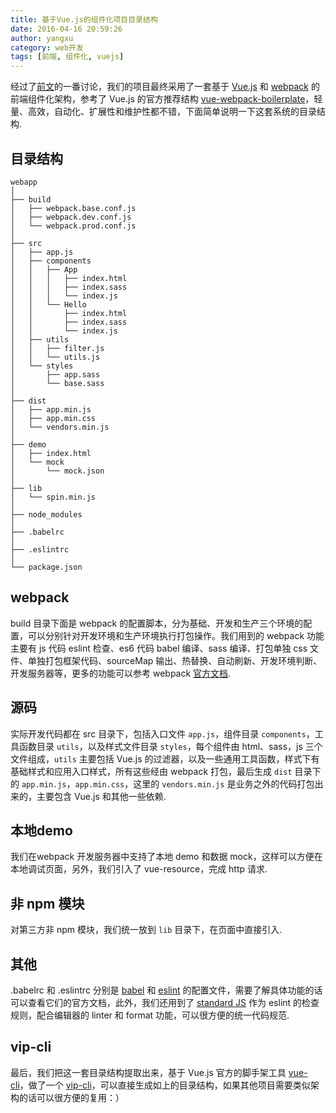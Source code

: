 ```yaml
---
title: 基于Vue.js的组件化项目目录结构
date: 2016-04-16 20:59:26
author: yangxu
category: web开发
tags: [前端, 组件化, vuejs]
---
```


经过了[前文](http://vip-fe-sh.com/2016/04/13/think-about-frontend-componentization-solution/)的一番讨论，我们的项目最终采用了一套基于 [Vue.js](http://cn.vuejs.org/) 和 [webpack](http://webpack.github.io/) 的前端组件化架构，参考了 Vue.js 的官方推荐结构 [vue-webpack-boilerplate](https://github.com/vuejs-templates/webpack)，轻量、高效，自动化、扩展性和维护性都不错，下面简单说明一下这套系统的目录结构.

## 目录结构

```
webapp
│
├── build
│   ├── webpack.base.conf.js
│   ├── webpack.dev.conf.js
│   └── webpack.prod.conf.js
│
├── src
│   ├── app.js
│   ├── components
│   │   ├── App
│   │   │   ├── index.html
│   │   │   ├── index.sass
│   │   │   └── index.js
│   │   └── Hello
│   │       ├── index.html
│   │       ├── index.sass
│   │       └── index.js
│   ├── utils
│   │   ├── filter.js
│   │   └── utils.js
│   └── styles
│       ├── app.sass
│       └── base.sass
│
├── dist
│   ├── app.min.js
│   ├── app.min.css
│   └── vendors.min.js
│
├── demo
│   ├── index.html
│   └── mock
│       └── mock.json
│
├── lib
│   └── spin.min.js
│
├── node_modules
│
├── .babelrc
│
├── .eslintrc
│
└── package.json
```

## webpack

build 目录下面是 webpack 的配置脚本，分为基础、开发和生产三个环境的配置，可以分别针对开发环境和生产环境执行打包操作。我们用到的 webpack 功能主要有 js 代码 eslint 检查、es6 代码 babel 编译、sass 编译、打包单独 css 文件、单独打包框架代码、sourceMap 输出、热替换、自动刷新、开发环境判断、开发服务器等，更多的功能可以参考 webpack [官方文档](http://webpack.github.io/docs/).

## 源码

实际开发代码都在 src 目录下，包括入口文件 `app.js`，组件目录 `components`，工具函数目录 `utils`，以及样式文件目录 `styles`，每个组件由 html、sass，js 三个文件组成，`utils` 主要包括 Vue.js 的过滤器，以及一些通用工具函数，样式下有基础样式和应用入口样式，所有这些经由 webpack 打包，最后生成 `dist` 目录下的 `app.min.js`，`app.min.css`，这里的 `vendors.min.js` 是业务之外的代码打包出来的，主要包含 Vue.js 和其他一些依赖.

## 本地demo

我们在webpack 开发服务器中支持了本地 demo 和数据 mock，这样可以方便在本地调试页面，另外，我们引入了 vue-resource，完成 http 请求.

## 非 npm 模块

对第三方非 npm 模块，我们统一放到 `lib` 目录下，在页面中直接引入.

## 其他

.babelrc 和 .eslintrc 分别是 [babel](https://babeljs.io/) 和 [eslint](http://eslint.org/) 的配置文件，需要了解具体功能的话可以查看它们的官方文档，此外，我们还用到了 [standard JS](https://github.com/feross/standard) 作为 eslint 的检查规则，配合编辑器的 linter 和 format 功能，可以很方便的统一代码规范.

## vip-cli

最后，我们把这一套目录结构提取出来，基于 Vue.js 官方的脚手架工具 [vue-cli](https://github.com/vuejs/vue-cli)，做了一个 [vip-cli](https://github.com/vip-fe-sh/vip-cli)，可以直接生成如上的目录结构，如果其他项目需要类似架构的话可以很方便的复用：）
